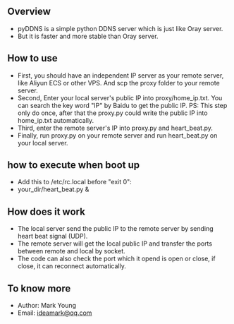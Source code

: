 ## Overview
* pyDDNS is a simple python DDNS server which is just like Oray server.
* But it is faster and more stable than Oray server.

## How to use
* First, you should have an independent IP server as your remote server, like Aliyun ECS or other VPS. And scp the proxy folder to your remote server.
* Second, Enter your local server's public IP into proxy/home_ip.txt. You can search the key word "IP" by Baidu to get the public IP. PS: This step only do once, after that the proxy.py could write the public IP into home_ip.txt automatically. 
* Third, enter the remote server's IP into proxy.py and heart_beat.py.
* Finally, run proxy.py on your remote server and run heart_beat.py on your local server.

## how to execute when boot up
* Add this to /etc/rc.local before "exit 0":
 * your_dir/heart_beat.py &

## How does it work
* The local server send the public IP to the remote server by sending heart beat signal (UDP).
* The remote server will get the local public IP and transfer the ports between remote and local by socket.
* The code can also check the port which it opend is open or close, if close, it can reconnect automatically.

## To know more
* Author: Mark Young
* Email: ideamark@qq.com
